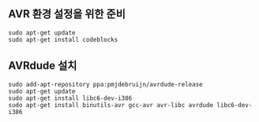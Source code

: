 ## AVR 환경 설정을 위한 준비

```make
sudo apt-get update
sudo apt-get install codeblocks
```

## AVRdude 설치

```make
sudo add-apt-repository ppa:pmjdebruijn/avrdude-release
sudo apt-get update
sudo apt-get install libc6-dev-i386
sudo apt-get install binutils-avr gcc-avr avr-libc avrdude libc6-dev-i386
```
